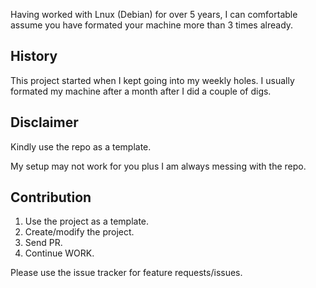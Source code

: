Having worked with Lnux (Debian) for over 5 years, I can comfortable assume you have formated your machine more than
3 times already.

## History

This project started when I kept going into my weekly holes. I usually formated my machine after a month after I did
a couple of digs.

## Disclaimer

Kindly use the repo as a template.

My setup may not work for you plus I am always messing with the repo.

## Contribution

1. Use the project as a template.
1. Create/modify the project.
1. Send PR.
1. Continue WORK.

Please use the issue tracker for feature requests/issues.
